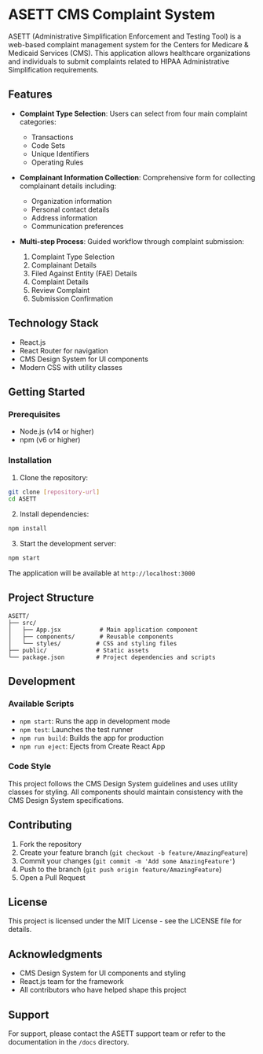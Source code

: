# ASETT CMS Complaint System

ASETT (Administrative Simplification Enforcement and Testing Tool) is a web-based complaint management system for the Centers for Medicare & Medicaid Services (CMS). This application allows healthcare organizations and individuals to submit complaints related to HIPAA Administrative Simplification requirements.

## Features

- **Complaint Type Selection**: Users can select from four main complaint categories:
  - Transactions
  - Code Sets
  - Unique Identifiers
  - Operating Rules

- **Complainant Information Collection**: Comprehensive form for collecting complainant details including:
  - Organization information
  - Personal contact details
  - Address information
  - Communication preferences

- **Multi-step Process**: Guided workflow through complaint submission:
  1. Complaint Type Selection
  2. Complainant Details
  3. Filed Against Entity (FAE) Details
  4. Complaint Details
  5. Review Complaint
  6. Submission Confirmation

## Technology Stack

- React.js
- React Router for navigation
- CMS Design System for UI components
- Modern CSS with utility classes

## Getting Started

### Prerequisites

- Node.js (v14 or higher)
- npm (v6 or higher)

### Installation

1. Clone the repository:
```bash
git clone [repository-url]
cd ASETT
```

2. Install dependencies:
```bash
npm install
```

3. Start the development server:
```bash
npm start
```

The application will be available at `http://localhost:3000`

## Project Structure

```
ASETT/
├── src/
│   ├── App.jsx           # Main application component
│   ├── components/       # Reusable components
│   └── styles/          # CSS and styling files
├── public/              # Static assets
└── package.json         # Project dependencies and scripts
```

## Development

### Available Scripts

- `npm start`: Runs the app in development mode
- `npm test`: Launches the test runner
- `npm run build`: Builds the app for production
- `npm run eject`: Ejects from Create React App

### Code Style

This project follows the CMS Design System guidelines and uses utility classes for styling. All components should maintain consistency with the CMS Design System specifications.

## Contributing

1. Fork the repository
2. Create your feature branch (`git checkout -b feature/AmazingFeature`)
3. Commit your changes (`git commit -m 'Add some AmazingFeature'`)
4. Push to the branch (`git push origin feature/AmazingFeature`)
5. Open a Pull Request

## License

This project is licensed under the MIT License - see the LICENSE file for details.

## Acknowledgments

- CMS Design System for UI components and styling
- React.js team for the framework
- All contributors who have helped shape this project

## Support

For support, please contact the ASETT support team or refer to the documentation in the `/docs` directory. 